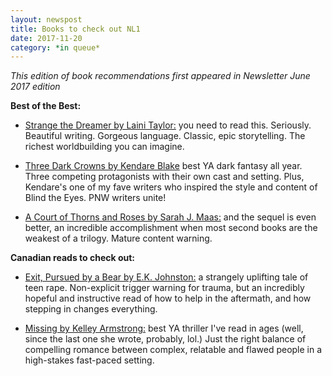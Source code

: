 ```yaml
---
layout: newspost
title: Books to check out NL1
date: 2017-11-20
category: *in queue*
---
```


*This edition of book recommendations first appeared in Newsletter June 2017 edition*

**Best of the Best:**

- [Strange the Dreamer by Laini Taylor:](https://www.goodreads.com/review/show/1874917240) you need to read this. Seriously. Beautiful writing. Gorgeous language. Classic, epic storytelling. The richest worldbuilding you can imagine.

- [Three Dark Crowns by Kendare Blake](https://www.goodreads.com/review/show/1922833230) best YA dark fantasy all year. Three competing protagonists with their own cast and setting. Plus, Kendare's one of my fave writers who inspired the style and content of Blind the Eyes. PNW writers unite!

- [A Court of Thorns and Roses by Sarah J. Maas:](https://www.goodreads.com/review/show/1877354261) and the sequel is even better, an incredible accomplishment when most second books are the weakest of a trilogy. Mature content warning.


**Canadian reads to check out:**

- [Exit, Pursued by a Bear by E.K. Johnston:](https://www.goodreads.com/review/show/1971454999) a strangely uplifting tale of teen rape. Non-explicit trigger warning for trauma, but an incredibly hopeful and instructive read of how to help in the aftermath, and how stepping in changes everything.

- [Missing by Kelley Armstrong:](https://www.goodreads.com/review/show/2022816960) best YA thriller I've read in ages (well, since the last one she wrote, probably, lol.) Just the right balance of compelling romance between complex, relatable and flawed people in a high-stakes fast-paced setting.

